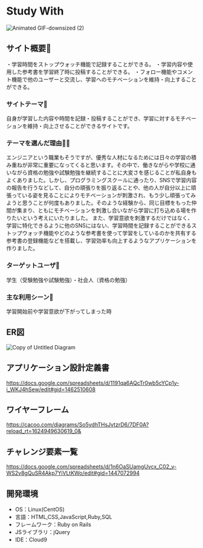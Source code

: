 # Study With
![Animated GIF-downsized (2)](https://user-images.githubusercontent.com/81734125/125898509-8c6b708b-4ac3-430f-8dee-5fb20f994c71.gif)

## サイト概要📗
・学習時間をストップウォッチ機能で記録することができる。
・学習内容や使用した参考書を学習終了時に投稿することができる。
・フォロー機能やコメント機能で他のユーザーと交流し、学習へのモチベーションを維持・向上することができる。

### サイトテーマ📝
自身が学習した内容や時間を記録・投稿することができ、学習に対するモチベーションを維持・向上させることができるサイトです。

### テーマを選んだ理由🚵‍♀️
エンジニアという職業もそうですが、優秀な人材になるためには日々の学習の積み重ねが非常に重要になってくると思います。その中で、働きながらや学校に通いながら資格の勉強や試験勉強を継続することに大変さを感じることが私自身もよくありました。しかし、プログラミングスクールに通ったり、SNSで学習内容の報告を行うなどして、自分の頑張りを振り返ることや、他の人が自分以上に頑張っている姿を見ることによりモチベーションが刺激され、もう少し頑張ってみようと思うことが何度もありました。そのような経験から、同じ目標をもった仲間が集まり、ともにモチベーションを刺激し合いながら学習に打ち込める場を作りたいという考えにいたりました。
 また、学習意欲を刺激するだけではなく、学習に特化できるように他のSNSにはない、学習時間を記録することができるストップウォッチ機能やどのような参考書を使って学習をしているのかを共有する参考書の登録機能などを搭載し、学習効率も向上するようなアプリケーションを作りました。

### ターゲットユーザ👦
学生（受験勉強や試験勉強）・社会人（資格の勉強）

### 主な利用シーン🏫
学習開始前や学習意欲が下がってしまった時

## ER図
![Copy of Untitled Diagram](https://user-images.githubusercontent.com/81734125/123750790-f68bb100-d8f1-11eb-87b1-cf53f16e3ecf.jpg)

## アプリケーション設計定義書
https://docs.google.com/spreadsheets/d/1191qa6AQcTr0wb5cYCp1y-i_WKJ4hSew/edit#gid=1462510608

## ワイヤーフレーム
https://cacoo.com/diagrams/So5ydhTHsJvtzrD6/7DF0A?reload_rt=1624949630619_0&

## チャレンジ要素一覧
https://docs.google.com/spreadsheets/d/1n6OaSUamgUvcx_C02_v-WS2v8gQuSR4Akp7YiVLtKWo/edit#gid=1447072994

## 開発環境
- OS：Linux(CentOS)
- 言語：HTML,CSS,JavaScript,Ruby,SQL
- フレームワーク：Ruby on Rails
- JSライブラリ：jQuery
- IDE：Cloud9



